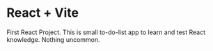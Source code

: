 # React + Vite
First React Project.
This is small to-do-list app to learn and test React knowledge. Nothing uncommon.
